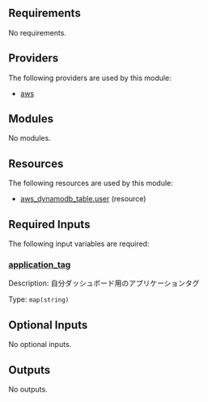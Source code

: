 <!-- BEGIN_TF_DOCS -->
## Requirements

No requirements.

## Providers

The following providers are used by this module:

- <a name="provider_aws"></a> [aws](#provider\_aws)

## Modules

No modules.

## Resources

The following resources are used by this module:

- [aws_dynamodb_table.user](https://registry.terraform.io/providers/hashicorp/aws/latest/docs/resources/dynamodb_table) (resource)

## Required Inputs

The following input variables are required:

### <a name="input_application_tag"></a> [application\_tag](#input\_application\_tag)

Description: 自分ダッシュボード用のアプリケーションタグ

Type: `map(string)`

## Optional Inputs

No optional inputs.

## Outputs

No outputs.
<!-- END_TF_DOCS -->